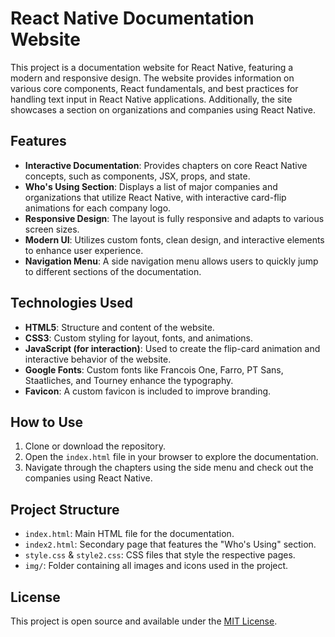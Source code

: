 # React Native Documentation Website

This project is a documentation website for React Native, featuring a modern and responsive design. The website provides information on various core components, React fundamentals, and best practices for handling text input in React Native applications. Additionally, the site showcases a section on organizations and companies using React Native.

## Features

- **Interactive Documentation**: Provides chapters on core React Native concepts, such as components, JSX, props, and state.
- **Who's Using Section**: Displays a list of major companies and organizations that utilize React Native, with interactive card-flip animations for each company logo.
- **Responsive Design**: The layout is fully responsive and adapts to various screen sizes.
- **Modern UI**: Utilizes custom fonts, clean design, and interactive elements to enhance user experience.
- **Navigation Menu**: A side navigation menu allows users to quickly jump to different sections of the documentation.

## Technologies Used

- **HTML5**: Structure and content of the website.
- **CSS3**: Custom styling for layout, fonts, and animations.
- **JavaScript (for interaction)**: Used to create the flip-card animation and interactive behavior of the website.
- **Google Fonts**: Custom fonts like Francois One, Farro, PT Sans, Staatliches, and Tourney enhance the typography.
- **Favicon**: A custom favicon is included to improve branding.

## How to Use

1. Clone or download the repository.
2. Open the `index.html` file in your browser to explore the documentation.
3. Navigate through the chapters using the side menu and check out the companies using React Native.

## Project Structure

- `index.html`: Main HTML file for the documentation.
- `index2.html`: Secondary page that features the "Who's Using" section.
- `style.css` & `style2.css`: CSS files that style the respective pages.
- `img/`: Folder containing all images and icons used in the project.

## License

This project is open source and available under the [MIT License](LICENSE).
